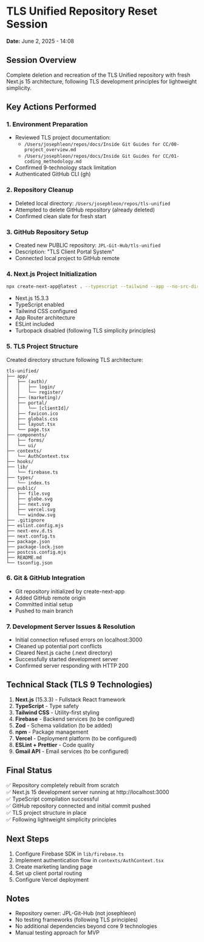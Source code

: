 # TLS Unified Repository Reset Session

**Date:** June 2, 2025 - 14:08

## Session Overview

Complete deletion and recreation of the TLS Unified repository with fresh Next.js 15 architecture, following TLS development principles for lightweight simplicity.

## Key Actions Performed

### 1. Environment Preparation

- Reviewed TLS project documentation:
  - `/Users/josephleon/repos/docs/Inside Git Guides for CC/00-project_overview.md`
  - `/Users/josephleon/repos/docs/Inside Git Guides for CC/01-coding_methodology.md`
- Confirmed 9-technology stack limitation
- Authenticated GitHub CLI (gh)

### 2. Repository Cleanup

- Deleted local directory: `/Users/josephleon/repos/tls-unified`
- Attempted to delete GitHub repository (already deleted)
- Confirmed clean slate for fresh start

### 3. GitHub Repository Setup

- Created new PUBLIC repository: `JPL-Git-Hub/tls-unified`
- Description: "TLS Client Portal System"
- Connected local project to GitHub remote

### 4. Next.js Project Initialization

```bash
npx create-next-app@latest . --typescript --tailwind --app --no-src-dir --import-alias "@/*" --eslint --no-turbopack
```

- Next.js 15.3.3
- TypeScript enabled
- Tailwind CSS configured
- App Router architecture
- ESLint included
- Turbopack disabled (following TLS simplicity principles)

### 5. TLS Project Structure

Created directory structure following TLS architecture:

```
tls-unified/
├── app/
│   ├── (auth)/
│   │   ├── login/
│   │   └── register/
│   ├── (marketing)/
│   ├── portal/
│   │   └── [clientId]/
│   ├── favicon.ico
│   ├── globals.css
│   ├── layout.tsx
│   └── page.tsx
├── components/
│   ├── forms/
│   └── ui/
├── contexts/
│   └── AuthContext.tsx
├── hooks/
├── lib/
│   └── firebase.ts
├── types/
│   └── index.ts
├── public/
│   ├── file.svg
│   ├── globe.svg
│   ├── next.svg
│   ├── vercel.svg
│   └── window.svg
├── .gitignore
├── eslint.config.mjs
├── next-env.d.ts
├── next.config.ts
├── package.json
├── package-lock.json
├── postcss.config.mjs
├── README.md
└── tsconfig.json
```

### 6. Git & GitHub Integration

- Git repository initialized by create-next-app
- Added GitHub remote origin
- Committed initial setup
- Pushed to main branch

### 7. Development Server Issues & Resolution

- Initial connection refused errors on localhost:3000
- Cleaned up potential port conflicts
- Cleared Next.js cache (.next directory)
- Successfully started development server
- Confirmed server responding with HTTP 200

## Technical Stack (TLS 9 Technologies)

1. **Next.js** (15.3.3) - Fullstack React framework
2. **TypeScript** - Type safety
3. **Tailwind CSS** - Utility-first styling
4. **Firebase** - Backend services (to be configured)
5. **Zod** - Schema validation (to be added)
6. **npm** - Package management
7. **Vercel** - Deployment platform (to be configured)
8. **ESLint + Prettier** - Code quality
9. **Gmail API** - Email services (to be configured)

## Final Status

✅ Repository completely rebuilt from scratch  
✅ Next.js 15 development server running at http://localhost:3000  
✅ TypeScript compilation successful  
✅ GitHub repository connected and initial commit pushed  
✅ TLS project structure in place  
✅ Following lightweight simplicity principles

## Next Steps

1. Configure Firebase SDK in `lib/firebase.ts`
2. Implement authentication flow in `contexts/AuthContext.tsx`
3. Create marketing landing page
4. Set up client portal routing
5. Configure Vercel deployment

## Notes

- Repository owner: JPL-Git-Hub (not josephleon)
- No testing frameworks (following TLS principles)
- No additional dependencies beyond core 9 technologies
- Manual testing approach for MVP

